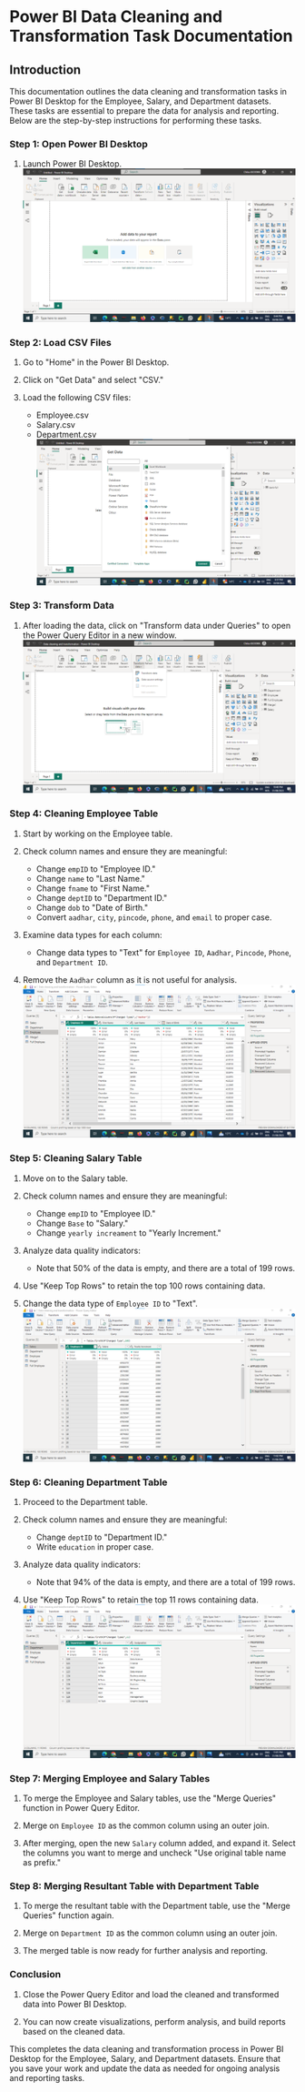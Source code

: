 # Power BI Data Cleaning and Transformation Task Documentation

## Introduction

This documentation outlines the data cleaning and transformation tasks in Power BI Desktop for the Employee, Salary, and Department datasets. These tasks are essential to prepare the data for analysis and reporting. Below are the step-by-step instructions for performing these tasks.

### Step 1: Open Power BI Desktop

1. Launch Power BI Desktop.
![](desktop.png)

### Step 2: Load CSV Files

1. Go to "Home" in the Power BI Desktop.

2. Click on "Get Data" and select "CSV."

3. Load the following CSV files: 
   - Employee.csv
   - Salary.csv
   - Department.csv
![](csv.png)
### Step 3: Transform Data

1. After loading the data, click on "Transform data under Queries" to open the Power Query Editor in a new window.
![image](pq.png)


### Step 4: Cleaning Employee Table

1. Start by working on the Employee table.

2. Check column names and ensure they are meaningful:
   - Change `empID` to "Employee ID."
   - Change `name` to "Last Name."
   - Change `fname` to "First Name."
   - Change `deptID` to "Department ID."
   - Change `dob` to "Date of Birth."
   - Convert `aadhar`, `city`, `pincode`, `phone`, and `email` to proper case.

3. Examine data types for each column:
   - Change data types to "Text" for `Employee ID`, `Aadhar`, `Pincode`, `Phone`, and `Department ID`.

4. Remove the `Aadhar` column as it is not useful for analysis.
![image](employee.png)


### Step 5: Cleaning Salary Table

1. Move on to the Salary table.

2. Check column names and ensure they are meaningful:
    - Change `empID` to "Employee ID."
    - Change `Base` to "Salary."
    - Change `yearly increament` to "Yearly Increment."

3. Analyze data quality indicators:
    - Note that 50% of the data is empty, and there are a total of 199 rows.

4. Use "Keep Top Rows" to retain the top 100 rows containing data.

5. Change the data type of `Employee ID` to "Text".
![image](salary.png)


### Step 6: Cleaning Department Table

1. Proceed to the Department table.

2. Check column names and ensure they are meaningful:
    - Change `deptID` to "Department ID."
    - Write `education` in proper case.

3. Analyze data quality indicators:
    - Note that 94% of the data is empty, and there are a total of 199 rows.

4. Use "Keep Top Rows" to retain the top 11 rows containing data.
![image](department.png)


### Step 7: Merging Employee and Salary Tables

1. To merge the Employee and Salary tables, use the "Merge Queries" function in Power Query Editor.

2. Merge on `Employee ID` as the common column using an outer join.

3. After merging, open the new `Salary` column added, and expand it. Select the columns you want to merge and uncheck "Use original table name as prefix."

### Step 8: Merging Resultant Table with Department Table

1. To merge the resultant table with the Department table, use the "Merge Queries" function again.

2. Merge on `Department ID` as the common column using an outer join.

3. The merged table is now ready for further analysis and reporting.

### Conclusion

1. Close the Power Query Editor and load the cleaned and transformed data into Power BI Desktop.

2. You can now create visualizations, perform analysis, and build reports based on the cleaned data.

This completes the data cleaning and transformation process in Power BI Desktop for the Employee, Salary, and Department datasets. Ensure that you save your work and update the data as needed for ongoing analysis and reporting tasks.

